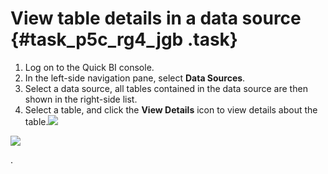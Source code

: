 # View table details in a data source {#task_p5c_rg4_jgb .task}

1.  Log on to the Quick BI console. 
2.  In the left-side navigation pane, select **Data Sources**. 
3.  Select a data source, all tables contained in the data source are then shown in the right-side list. 
4.   Select a table, and click the **View Details** icon to view details about the table.![](http://static-aliyun-doc.oss-cn-hangzhou.aliyuncs.com/assets/img/90154/155608523737838_en-US.png)

![](http://static-aliyun-doc.oss-cn-hangzhou.aliyuncs.com/assets/img/90154/155608523736307_en-US.png)

. 

